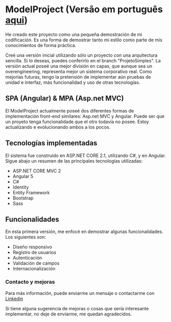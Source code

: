 ﻿# ModelProject (Versão em português [aqui](README.md))

He creado este proyecto como una pequeña demostración de mi codificación.
Es una forma de demostrar tanto mi estilo como parte de mis conocimientos de forma práctica.

Creé una versión inicial utilizando sólo un proyecto con una arquitectura sencilla. Si lo deseas, puedes conferirlo en el branch "ProjetoSimples".
La versión actual poseé una mejor división en capas, que aunque sea un overengineering, representa mejor un sistema corporativo real.
Como mejorías futuras, tengo la pretensión de implementar aún pruebas de unidad e interfaz, más funcionalidad y uso de otras tecnologías.

## SPA (Angular) & MPA (Asp.net MVC)

El ModelProject actualmente poseé dos diferentes formas de implementación front-end similares: Asp.net MVC y Angular.
Puede ser que un proyeto tenga funcionalidade que el otro todavía no posee. Estoy actualizando e evolucionando ambos a los pocos.

## Tecnologías implementadas

El sistema fue construido en ASP.NET CORE 2.1, utilizando C#, y en Angular.
Sigue abajo un resumen de las principales tecnologías utilizadas:

* ASP.NET CORE MVC 2
* Angular 5
* C#
* Identity
* Entity Framework
* Bootstrap
* Sass

## Funcionalidades

En esta primera versión, me enfocé en demostrar algunas funcionalidades. Los siguientes son:

* Diseño responsivo
* Registro de usuarios
* Autenticación
* Validación de campos
* Internacionalización

### Contacto y mejoras

Para más información, puede enviarme un mensaje o contactarme con [Linkedin](https://www.linkedin.com/in/vinicius-bastos/)

Si tiene alguna sugerencia de mejoras o cosas que sería interesante implementar, no deje de enviarme, me quedan agradecidos.
